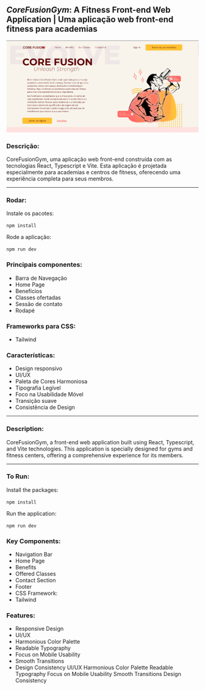 ## *CoreFusionGym*: A Fitness Front-end Web Application | Uma aplicação web front-end fitness para academias

![Texto Alternativo](img/front-page.png)

### Descrição:
CoreFusionGym, uma aplicação web front-end construída com as tecnologias React, Typescript e Vite. Esta aplicação é projetada especialmente para academias e centros de fitness, oferecendo uma experiência completa para seus membros.
<hr/>

### Rodar:

Instale os pacotes:

```npm install```

Rode a aplicação:

```npm run dev```

### Principais componentes:

* Barra de Navegação
* Home Page
* Benefícios
* Classes ofertadas
* Sessão de contato
* Rodapé

### Frameworks para CSS:

* Tailwind

### Características:

*  Design responsivo
*  UI/UX
*  Paleta de Cores Harmoniosa
*  Tipografia Legível
*  Foco na Usabilidade Móvel
*  Transição suave
*  Consistência de Design 

<hr/>

### Description:
CoreFusionGym, a front-end web application built using React, Typescript, and Vite technologies. This application is specially designed for gyms and fitness centers, offering a comprehensive experience for its members.

<hr/>

### To Run:

Install the packages:

```npm install```

Run the application:

```npm run dev```

### Key Components:

* Navigation Bar
* Home Page
* Benefits
* Offered Classes
* Contact Section
* Footer
* CSS Framework:
* Tailwind

### Features:
* Responsive Design
* UI/UX
* Harmonious Color Palette
* Readable Typography
* Focus on Mobile Usability
* Smooth Transitions
* Design Consistency
UI/UX
Harmonious Color Palette
Readable Typography
Focus on Mobile Usability
Smooth Transitions
Design Consistency

